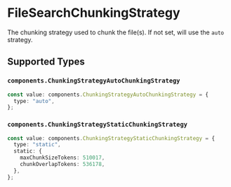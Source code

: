 # FileSearchChunkingStrategy

The chunking strategy used to chunk the file(s). If not set, will use the `auto` strategy.


## Supported Types

### `components.ChunkingStrategyAutoChunkingStrategy`

```typescript
const value: components.ChunkingStrategyAutoChunkingStrategy = {
  type: "auto",
};
```

### `components.ChunkingStrategyStaticChunkingStrategy`

```typescript
const value: components.ChunkingStrategyStaticChunkingStrategy = {
  type: "static",
  static: {
    maxChunkSizeTokens: 510017,
    chunkOverlapTokens: 536178,
  },
};
```

